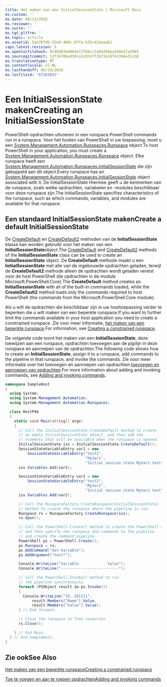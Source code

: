 ```yaml
---
title: Het maken van een InitialSessionState | Microsoft Docs
ms.custom: ''
ms.date: 09/13/2016
ms.reviewer: ''
ms.suite: ''
ms.tgt_pltfrm: ''
ms.topic: article
ms.assetid: 5ae707db-52e0-408c-87fa-b35c42eaaab1
caps.latest.revision: 5
ms.openlocfilehash: 9140d03e046def2fbbcc2a842b9ea1b9e1fa2985
ms.sourcegitcommit: 13f24786ed39ca1c07eff2b73a1974c366e31cb8
ms.translationtype: MT
ms.contentlocale: nl-NL
ms.lasthandoff: 06/19/2019
ms.locfileid: "67263831"
---
```

# <a name="creating-an-initialsessionstate"></a><span data-ttu-id="a0e97-102">Een InitialSessionState maken</span><span class="sxs-lookup"><span data-stu-id="a0e97-102">Creating an InitialSessionState</span></span>

<span data-ttu-id="a0e97-103">PowerShell-opdrachten uitvoeren in een runspace.</span><span class="sxs-lookup"><span data-stu-id="a0e97-103">PowerShell commands run in a runspace.</span></span>
<span data-ttu-id="a0e97-104">Voor het hosten van PowerShell in uw toepassing, moet u een [System.Management.Automation.Runspaces.Runspace](/dotnet/api/System.Management.Automation.Runspaces.Runspace) object.</span><span class="sxs-lookup"><span data-stu-id="a0e97-104">To host PowerShell in your application, you must create a [System.Management.Automation.Runspaces.Runspace](/dotnet/api/System.Management.Automation.Runspaces.Runspace) object.</span></span>
<span data-ttu-id="a0e97-105">Elke runspace heeft een [System.Management.Automation.Runspaces.InitialSessionState](/dotnet/api/System.Management.Automation.Runspaces.InitialSessionState) die zijn gekoppeld aan dit object.</span><span class="sxs-lookup"><span data-stu-id="a0e97-105">Every runspace has an [System.Management.Automation.Runspaces.InitialSessionState](/dotnet/api/System.Management.Automation.Runspaces.InitialSessionState) object associated with it.</span></span>
<span data-ttu-id="a0e97-106">De InitialSessionState Hiermee geeft u de kenmerken van de runspace, zoals welke opdrachten, variabelen en -modules beschikbaar voor deze runspace zijn.</span><span class="sxs-lookup"><span data-stu-id="a0e97-106">The InitialSessionState specifies characteristics of the runspace, such as which commands, variables, and modules are available for that runspace.</span></span>

## <a name="create-a-default-initialsessionstate"></a><span data-ttu-id="a0e97-107">Een standaard InitialSessionState maken</span><span class="sxs-lookup"><span data-stu-id="a0e97-107">Create a default InitialSessionState</span></span>

<span data-ttu-id="a0e97-108">De [CreateDefault](/dotnet/api/System.Management.Automation.Runspaces.InitialSessionState.CreateDefault) en [CreateDefault2](/dotnet/api/System.Management.Automation.Runspaces.InitialSessionState.CreateDefault2) methoden van de **InitialSessionState** klasse kan worden gebruikt voor het maken van een **InitialSessionState**object.</span><span class="sxs-lookup"><span data-stu-id="a0e97-108">The [CreateDefault](/dotnet/api/System.Management.Automation.Runspaces.InitialSessionState.CreateDefault) and [CreateDefault2](/dotnet/api/System.Management.Automation.Runspaces.InitialSessionState.CreateDefault2) methods of the **InitialSessionState** class can be used to create an **InitialSessionState** object.</span></span>
<span data-ttu-id="a0e97-109">De **CreateDefault** methode maakt u een **InitialSessionState** met alle van de ingebouwde opdrachten geladen, terwijl de **CreateDefault2** methode alleen de opdrachten wordt geladen vereist voor de host PowerShell (de opdrachten in de module Microsoft.PowerShell.Core).</span><span class="sxs-lookup"><span data-stu-id="a0e97-109">The **CreateDefault** method creates an **InitialSessionState** with all of the built-in commands loaded, while the **CreateDefault2** method loads only the commands required to host PowerShell (the commands from the Microsoft.PowerShell.Core module).</span></span>

<span data-ttu-id="a0e97-110">Als u wilt de opdrachten die beschikbaar zijn in uw hosttoepassing verder te beperken die u wilt maken van een beperkte runspace.</span><span class="sxs-lookup"><span data-stu-id="a0e97-110">If you want to further limit the commands available in your host application you need to create a constrained runspace.</span></span>
<span data-ttu-id="a0e97-111">Zie voor meer informatie, [het maken van een beperkte runspace](creating-a-constrained-runspace.md).</span><span class="sxs-lookup"><span data-stu-id="a0e97-111">For information, see [Creating a constrained runspace](creating-a-constrained-runspace.md).</span></span>

<span data-ttu-id="a0e97-112">De volgende code toont het maken van een **InitialSessionState**, deze toewijzen aan een runspace, opdrachten toevoegen aan de pijplijn in deze runspace en aanroepen van de opdrachten.</span><span class="sxs-lookup"><span data-stu-id="a0e97-112">The following code shows how to create an **InitialSessionState**, assign it to a runspace, add commands to the pipeline in that runspace, and invoke the commands.</span></span>
<span data-ttu-id="a0e97-113">Zie voor meer informatie over het toevoegen en aanroepen van opdrachten [toevoegen en aanroepen van opdrachten](adding-and-invoking-commands.md).</span><span class="sxs-lookup"><span data-stu-id="a0e97-113">For more information about adding and invoking commands, see [Adding and invoking commands](adding-and-invoking-commands.md).</span></span>

```csharp
namespace SampleHost
{
  using System;
  using System.Management.Automation;
  using System.Management.Automation.Runspaces;

  class HostP4b
  {
    static void Main(string[] args)
    {
      // Call the InitialSessionState.CreateDefault method to create
      // an empty InitialSessionState object, and then add the
      // elements that will be available when the runspace is opened.
      InitialSessionState iss = InitialSessionState.CreateDefault();
      SessionStateVariableEntry var1 = new
          SessionStateVariableEntry("test1",
                                    "MyVar1",
                                    "Initial session state MyVar1 test");
      iss.Variables.Add(var1);

      SessionStateVariableEntry var2 = new
          SessionStateVariableEntry("test2",
                                    "MyVar2",
                                    "Initial session state MyVar2 test");
      iss.Variables.Add(var2);

      // Call the RunspaceFactory.CreateRunspace(InitialSessionState)
      // method to create the runspace where the pipeline is run.
      Runspace rs = RunspaceFactory.CreateRunspace(iss);
      rs.Open();

      // Call the PowerShell.Create() method to create the PowerShell object,
      // and then specify the runspace and commands to the pipeline.
      // and create the command pipeline.
      PowerShell ps = PowerShell.Create();
      ps.Runspace = rs;
      ps.AddCommand("Get-Variable");
      ps.AddArgument("test*");

      Console.WriteLine("Variable             Value");
      Console.WriteLine("--------------------------");

      // Call the PowerShell.Invoke() method to run
      // the pipeline synchronously.
      foreach (PSObject result in ps.Invoke())
      {
        Console.WriteLine("{0,-20}{1}",
            result.Members["Name"].Value,
            result.Members["Value"].Value);
      } // End foreach.

      // Close the runspace to free resources.
      rs.Close();

    } // End Main.
  } // End SampleHost.
}
```

## <a name="see-also"></a><span data-ttu-id="a0e97-114">Zie ook</span><span class="sxs-lookup"><span data-stu-id="a0e97-114">See Also</span></span>

[<span data-ttu-id="a0e97-115">Het maken van een beperkte runspace</span><span class="sxs-lookup"><span data-stu-id="a0e97-115">Creating a constrained runspace</span></span>](creating-a-constrained-runspace.md)

[<span data-ttu-id="a0e97-116">Toe te voegen en aan te roepen opdrachten</span><span class="sxs-lookup"><span data-stu-id="a0e97-116">Adding and invoking commands</span></span>](adding-and-invoking-commands.md)
